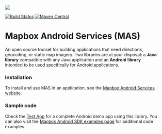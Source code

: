 [![](https://www.mapbox.com/android-sdk/images/service-splash.png)](https://www.mapbox.com/android-sdk/#mapbox_android_services)

[![Build Status](https://www.bitrise.io/app/a7eea7d04be1e2e5.svg?token=OruuJNhnjyeRnlBv0wXsFQ&branch=master)](https://www.bitrise.io/app/a7eea7d04be1e2e5) [![Maven Central](https://maven-badges.herokuapp.com/maven-central/com.mapbox.mapboxsdk/mapbox-android-services/badge.svg)](https://maven-badges.herokuapp.com/maven-central/com.mapbox.mapboxsdk/mapbox-android-services)

# Mapbox Android Services (MAS)

An open source toolset for building applications that need directions, geocoding, or static map imagery. Two libraries are at your disposal: a **Java library** compatible with any Java application and an **Android library** intended to be used specifically for Android applications.

### Installation
To install and use MAS in an application, see the [Mapbox Android Services website](https://www.mapbox.com/android-sdk/#mapbox_android_services).

### Sample code
Check the [Test App](https://github.com/mapbox/mapbox-java/tree/master/libandroid/app) for a complete Android demo app using this library. You can also visit the [Mapbox Android SDK examples page](https://www.mapbox.com/android-sdk/examples/) for additional code examples.
